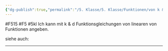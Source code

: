 ```yaml
---
{"dg-publish":true,"permalink":"/5. Klasse/5. Klasse/Funktionen/von k & d  zu Funktionsgleichungen/"}
---
```


#F515 #F5 #5kl
Ich kann mit k & d Funktionsgleichungen von linearen von Funktionen angeben.

siehe auch:
___
